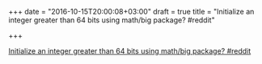 +++
date = "2016-10-15T20:00:08+03:00"
draft = true
title = "Initialize an integer greater than 64 bits using math/big package?  #reddit"

+++

<p><a href="https://t.co/LUARCxVpGe">Initialize an integer greater than 64 bits using math/big package?  #reddit</a></p>
